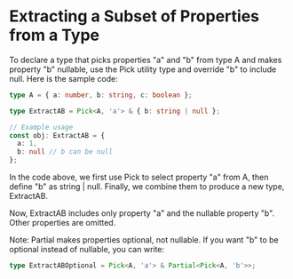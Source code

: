 
# Extracting a Subset of Properties from a Type

To declare a type that picks properties "a" and "b" from type A and makes property "b" nullable, use the Pick utility type and override "b" to include null. Here is the sample code:

```typescript
type A = { a: number, b: string, c: boolean };

type ExtractAB = Pick<A, 'a'> & { b: string | null };

// Example usage
const obj: ExtractAB = {
  a: 1,
  b: null // b can be null
};
```

In the code above, we first use Pick to select property "a" from A, then define "b" as string | null. Finally, we combine them to produce a new type, ExtractAB.

Now, ExtractAB includes only property "a" and the nullable property "b". Other properties are omitted.

Note: Partial makes properties optional, not nullable. If you want "b" to be optional instead of nullable, you can write:
```typescript
type ExtractABOptional = Pick<A, 'a'> & Partial<Pick<A, 'b'>>;
```

<!-- SOURCE_MD5:2eff7350e4eee3ae10430fec51042d5f-->

